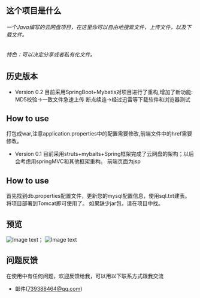## 这个项目是什么

###### 一个Java编写的云网盘项目，在这里你可以自由地搜索文件，上传文件，以及下载文件。
###### 特色：可以决定分享或者私有化文件。


## 历史版本
* Version 0.2
   目前采用SpringBoot+Mybatis对项目进行了重构,增加了新功能:
   MD5校验->一致文件急速上传
   断点续连->经过迅雷等下载软件和浏览器测试
## How to use
   打包成war,注意application.properties中的配置需要修改,前端文件中的href需要修改。


* Version 0.1
   目前采用struts+mybaits+Spring框架完成了云网盘的架构；以后会考虑用springMVC和其他框架重构。
   前端页面为jsp
## How to use
   首先找到db.properties配置文件，更新您的mysql配置信息，使用sql.txt建表。
   将项目部署到Tomcat即可使用了。
   如果缺少jar包，请在项目中找。
## 预览
 ![Image text](https://github.com/BlackmodeN/iCloudDisk/blob/master/WebRoot/images/index.png)；
 ![Image text](https://github.com/BlackmodeN/iCloudDisk/blob/master/WebRoot/images/userSpace.png)
 
 


## 问题反馈
在使用中有任何问题，欢迎反馈给我，可以用以下联系方式跟我交流

* 邮件(739388464@qq.com)

